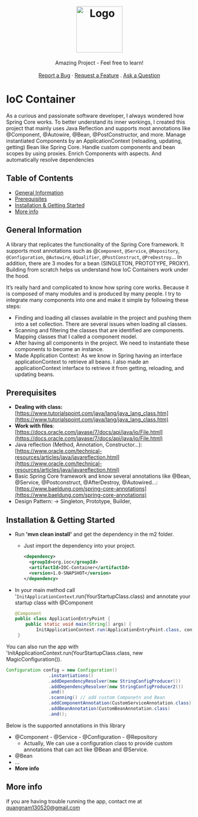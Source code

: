 <h1 align="center">
  <a href="https://github.com/nampython/IoC-Container">
    <img src="slug/HappyFace.svg" alt="Logo" width="125" height="125">
  </a>
</h1>

<div align="center">
  Amazing Project - Feel free to learn!
  <br />
  <br />
  <a href="https://github.com/nampython/IoC-Container/issues/new?assignees=&labels=bug&template=bug_report.md&title=">Report a Bug</a>
  ·
  <a href="https://github.com/nampython/IoC-Container/issues/new?assignees=&labels=enhancement&template=feature_request.md&title=">Request a Feature</a>
  .
  <a href="https://github.com/nampython/IoC-Container/discussions">Ask a Question</a>
</div>




# IoC Container
As a curious and passionate software developer, I always wondered how Spring Core works. To better understand its inner workings, I created this project that mainly uses Java Reflection and supports most annotations like @Component, @Autowire, @Bean, @PostConstructor, and more. Manage instantiated Components by an ApplicationContext (reloading, updating, getting) Bean like Spring Core. Handle custom components and bean scopes by using proxies. Enrich Components with aspects. And  automatically resolve dependencies


## Table of Contents
* [General Information](#general-information)
* [Prerequisites](#prerequisites)
* [Installation & Getting Started](#prerequisites)
* [More info](#more-info)

## General Information
A library that replicates the functionality of the Spring Core framework. It supports most annotations such as @`Component`, `@Service`, `@Repository`, `@Configuration`, `@Autowire`, `@Qualifier`, `@PostConstruct`, `@PreDestroy`... In addition, there are 3 modes for a bean (SINGLETON, PROTOTYPE, PROXY). Building from scratch helps us understand how IoC Containers work under the hood.

It’s really hard and complicated to know how spring core works. Because it is composed of many modules and is produced by many people. I try to integrate many components into one and make it simple by following these steps:

- Finding and loading all classes available in the project and pushing them into a set collection. There are several issues when loading all classes.
- Scanning and filtering the classes that are identified are components. Mapping classes that I called a component model.
- After having all components in the project. We need to instantiate these components to become an instance.
- Made Application Context: As we know in Spring having an interface applicationContext to retrieve all beans. I also made an applicationContext interface to retrieve it from getting, reloading, and updating beans.


## Prerequisites
- **Dealing with class:** [https://www.tutorialspoint.com/java/lang/java_lang_class.htm](https://www.tutorialspoint.com/java/lang/java_lang_class.htm)
- **Work with files**: [https://docs.oracle.com/javase/7/docs/api/java/io/File.html](https://docs.oracle.com/javase/7/docs/api/java/io/File.html)
- Java reflection (Method, Annotation, Constructor…): [https://www.oracle.com/technical-resources/articles/java/javareflection.html](https://www.oracle.com/technical-resources/articles/java/javareflection.html)
- Basic Spring Core framework and know several annotations like @Bean, @Service, @Postconstruct,  @AfterDestroy, @Autowired…:[https://www.baeldung.com/spring-core-annotations](https://www.baeldung.com/spring-core-annotations)
- Design Pattern:
    →  Singleton, Prototype, Builder,
    
## Installation & Getting Started
  - Run **'mvn clean install'** and get the dependency in the m2 folder.
    - Just import the dependency into your project.
        ```xml
        <dependency>
          <groupId>org.ioc</groupId>
          <artifactId>IOC-Container</artifactId>
          <version>1.0-SNAPSHOT</version>
        </dependency>
        ```
        
- In your main method call '`InitApplicationContext`.run(YourStartupClass.class) and annotate your startup class with @Component
    
    ```java
    @Component
    public class ApplicationEntryPoint {
        public static void main(String[] args) {
            InitApplicationContext.run(ApplicationEntryPoint.class, config);
     }
    ```
    

You can also run the app with 'InitApplicationContext.run(YourStartupClass.class, new MagicConfiguration()). 

```java
Configuration config = new Configuration()
                .instantiations()
                .addDependencyResolver(new StringConfigProducer())
                .addDependencyResolver(new StringConfigProducer2())
                .and()
                .scanning() // add custom Componetn and Bean
                .addComponentAnnotation(CustomServiceAnnotation.class)
                .addBeanAnnotation(CustomBeanAnnotation.class)
                .and();
```

Below is the supported annotations in this library

- @Component - @Service - @Configuration  - @Repository
    - Actually, We can use a configuration class to provide custom annotations that can act like @Bean and @Service.
- @Bean
- …
- **More info**


## More info
If you are having trouble running the app, contact me at quangnam130520@gmail.com

